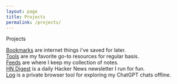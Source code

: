 ```yaml
---
layout: page
title: Projects
permalink: /projects/
---
```


<div class="wrap">

<p class="section">Projects</p>

<p>
  <a href="https://bookmark.syazarilasyraf.com">Bookmarks</a> are
  internet things i've saved for later.<br />
  <a href="/tools">Tools</a> are
  my favorite go-to resources for regular basis.<br />
  <a href="/feed">Feeds</a> are
  where I keep my collection of notes.<br />
  <a href="https://hn.syazarilasyraf.com">HN Digest</a> is
  a daily Hacker News newsletter I run for fun.<br />
  <a href="https://log.syazarilasyraf.com">Log</a> is
  a private browser tool for exploring my ChatGPT chats offline.
</p>

</div>
